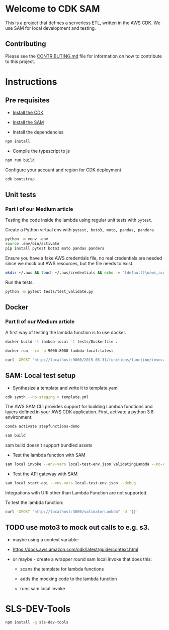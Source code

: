 # Welcome to CDK SAM

This is a project that defines a serverless ETL, written in the AWS CDK.
We use SAM for local development and testing.

## Contributing

Please see the [CONTRIBUTING.md](CONTRIBUTING.md) file for information on how to contribute to this project.

# Instructions

## Pre requisites

- [Install the CDK](https://docs.aws.amazon.com/cdk/v2/guide/getting_started.html)
- [Install the SAM](https://docs.aws.amazon.com/serverless-application-model/latest/developerguide/install-sam-cli.html)

- Install the dependencies

```bash
npm install
```

- Compile the typescript to js

```bash
npm run build
```

Configure your account and region for CDK deployment

```bash
cdk bootstrap
```

## Unit tests

### Part I of our Medium article

Testing the code inside the lambda using regular unit tests with `pytest`.

Create a Python virtual env with `pytest, boto3, moto, pandas, pandera`

```bash
python -m venv .env
source .env/bin/activate
pip install pytest boto3 moto pandas pandera
```

Ensure you have a fake AWS credentials file, no real credentials are needed since we mock out AWS resources, but the file needs to exist.

```bash
mkdir ~/.aws && touch ~/.aws/credentials && echo -e "[default]\naws_access_key_id = test\naws_secret_access_key = test" > ~/.aws/credentials
```

Run the tests:

```bash
python -m pytest tests/test_validate.py
```

## Docker

### Part II of our Medium article

A first way of testing the lambda function is to use docker.

```bash
docker build -t lambda-local -f tests/Dockerfile .
```

```bash
docker run --rm -p 9000:8080 lambda-local:latest
```

```bash
curl -XPOST "http://localhost:9000/2015-03-31/functions/function/invocations" -d '{}'
```

## SAM: Local test setup

- Synthesize a template and write it to template.yaml

```bash
cdk synth --no-staging > template.yml
```

The AWS SAM CLI provides support for building Lambda functions and layers defined in your AWS CDK application.
First, activate a python 3.8 environment:

```bash
conda activate stepfunctions-demo
```

```bash
sam build
```

sam build doesn't support bundled assets

- Test the lambda function with SAM

```bash
sam local invoke --env-vars local-test-env.json ValidatingLambda --no-event
```

- Test the API gateway with SAM

```bash
sam local start-api --env-vars local-test-env.json --debug
```

Integrations with URI other than Lambda Function are not supported.

To test the lambda function:

```bash
curl -XPOST "http://localhost:3000/validatorLambda" -d '{}'
```

## TODO use moto3 to mock out calls to e.g. s3.

- maybe using a context variable:

- https://docs.aws.amazon.com/cdk/latest/guide/context.html

- or maybe - create a wrapper round sam local invoke that does this:

  - scans the template for lambda functions

  - adds the mocking code to the lambda function

  - runs sam local invoke

# SLS-DEV-Tools

```bash
npm install -g sls-dev-tools
```
